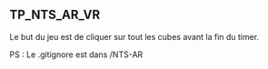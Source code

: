 ## TP_NTS_AR_VR

Le but du jeu est de cliquer sur tout les cubes avant la fin du timer.

PS : Le .gitignore est dans /NTS-AR
